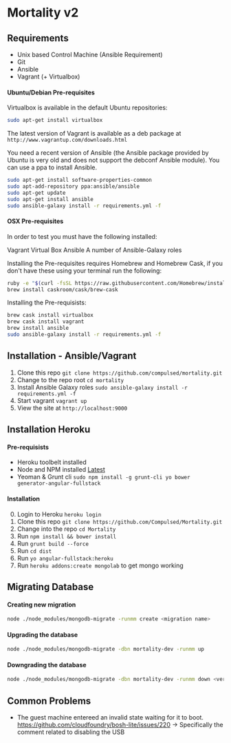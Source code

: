 # Mortality v2

## Requirements
* Unix based Control Machine (Ansible Requirement)
* Git
* Ansible
* Vagrant (+ Virtualbox)

#### Ubuntu/Debian Pre-requisites

Virtualbox is available in the default Ubuntu repositories:

```sh
sudo apt-get install virtualbox
```

The latest version of Vagrant is available as a deb package at `http://www.vagrantup.com/downloads.html`

You need a recent version of Ansible (the Ansible package provided by Ubuntu is very old and does not support the debconf Ansible module). You can use a ppa to install Ansible.

```sh
sudo apt-get install software-properties-common
sudo apt-add-repository ppa:ansible/ansible
sudo apt-get update
sudo apt-get install ansible
sudo ansible-galaxy install -r requirements.yml -f
```

#### OSX Pre-requisites

In order to test you must have the following installed:

Vagrant
Virtual Box
Ansible
A number of Ansible-Galaxy roles

Installing the Pre-requisites requires Homebrew and Homebrew Cask, if you don't have these using your terminal run the following:

```sh
ruby -e "$(curl -fsSL https://raw.githubusercontent.com/Homebrew/install/master/install)"
brew install caskroom/cask/brew-cask
```

Installing the Pre-requisists:
```sh
brew cask install virtualbox
brew cask install vagrant
brew install ansible
sudo ansible-galaxy install -r requirements.yml -f
```

## Installation - Ansible/Vagrant
1. Clone this repo `git clone https://github.com/compulsed/mortality.git`
2. Change to the repo root `cd mortality`
3. Install Ansible Galaxy roles `sudo ansible-galaxy install -r requirements.yml -f`
4. Start vagrant `vagrant up`
5. View the site at `http://localhost:9000`

## Installation Heroku
#### Pre-requisists
- Heroku toolbelt installed
- Node and NPM installed [Latest](https://github.com/nodejs/node-v0.x-archive/wiki/Installing-Node.js-via-package-manager?utm_source=%5Bdeliciuos%5D&utm_medium=twitter)
- Yeoman & Grunt cli `sudo npm install -g grunt-cli yo bower generator-angular-fullstack`

#### Installation
0. Login to Heroku `heroku login`
1. Clone this repo `git clone https://github.com/Compulsed/Mortality.git`
2. Change into the repo `cd Mortality`
3. Run `npm install && bower install`
4. Run `grunt build --force`
5. Run `cd dist`
6. Run `yo angular-fullstack:heroku`
7. Run `heroku addons:create mongolab` to get mongo working


## Migrating Database
#### Creating new migration
```sh
node ./node_modules/mongodb-migrate -runmm create <migration name>
```

#### Upgrading the database
```sh
node ./node_modules/mongodb-migrate -dbn mortality-dev -runmm up
```

#### Downgrading the database
```sh
node ./node_modules/mongodb-migrate -dbn mortality-dev -runmm down <version no or migration file>
```

## Common Problems
* The guest machine entereed an invalid state waiting for it to boot.  
https://github.com/cloudfoundry/bosh-lite/issues/220
-> Specifically the comment related to disabling the USB
